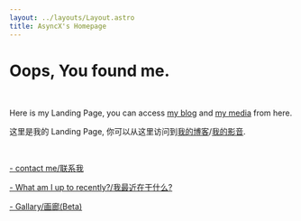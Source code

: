 ```yaml
---
layout: ../layouts/Layout.astro
title: AsyncX's Homepage
---
```


# Oops, You found me.

<br>

Here is my Landing Page, you can access [my blog](https://blog.asyncx.top) and [my media](https://neodb.social/users/AsyncX/) from here.

这里是我的 Landing Page, 你可以从这里访问到[我的博客](https://blog.asyncx.top)/[我的影音](https://neodb.social/users/AsyncX/).

<br>

[- contact me/联系我](/contact)

[- What am I up to recently?/我最近在干什么?](/recent)

[- Gallary/画廊(Beta)](/gallery)

<br>
